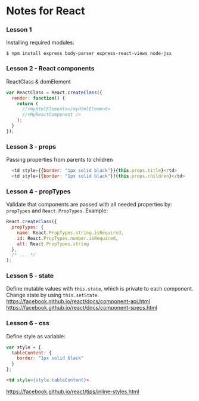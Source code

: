 # Notes for React

### Lesson 1
Installing required modules:
<br/>
```
$ npm install express body-parser express-react-views node-jsx
```

### Lesson 2 - React components
ReactClass & domElement
  ```js
  var ReactClass = React.createClass({
    render: function() {
      return (
        //<myHtmlElement></myHtmlElement>
        //<MyReactComponent />
      );
    }
  });
  ```

### Lesson 3 - props
Passing properties from parents to children
```js
  <td style={{border: "1px solid black"}}{this.props.title}</td>
  <td style={{border: "1px solid black"}}{this.props.children}</td>
```

### Lesson 4 - propTypes
Validate that components are passed with all needed properties by:
```propTypes``` and ```React.PropTypes```. Example:
```js
React.createClass({
  propTypes: {
    name: React.PropTypes.string.isRequired,
    id: React.PropTypes.number.isRequired,
    alt: React.PropTypes.string
  },
  /* ... */
);
```

### Lesson 5 - state
Define mutable values with ```this.state```, which is private to each component.
Change state by using ```this.setState```.
<br/>
https://facebook.github.io/react/docs/component-api.html
https://facebook.github.io/react/docs/component-specs.html

### Lesson 6 - css
Define style as variable:
```js
var style = {
  tableContent: {
    border: "1px solid black"
  }
};
```
```html
<td style={style.tableContent}>
```
https://facebook.github.io/react/tips/inline-styles.html
